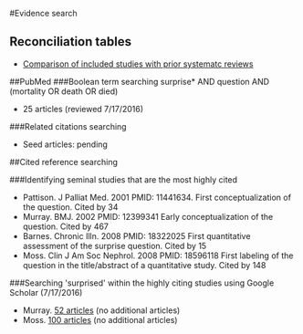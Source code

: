 #Evidence search
## Reconciliation tables
* [Comparison of included studies with prior systematc reviews](../../tree/master/reconciliation-tables/)

##PubMed
###Boolean term searching
surprise\* AND question AND (mortality OR death OR died)
* 25 articles (reviewed 7/17/2016)

###Related citations searching
* Seed articles: pending

##Cited reference searching

###Identifying seminal studies that are the most highly cited
- Pattison. J Palliat Med. 2001 PMID: 11441634. First conceptualization of the question. Cited by 34
- Murray. BMJ. 2002 PMID: 12399341  Early conceptualization of the question. Cited by 467
- Barnes. Chronic Illn. 2008 PMID: 18322025 First quantitative assessment of the surprise question.  Cited by 15
- Moss. Clin J Am Soc Nephrol. 2008 PMID: 18596118 First labeling of the question in the title/abstract of a quantitative study. Cited by 148

###Searching 'surprised' within the highly citing studies using Google Scholar (7/17/2016)
- Murray. [52 articles](https://scholar.google.com/scholar?q=surprised&btnG=&hl=en&as_sdt=2005&sciodt=0%2C5&cites=13471818729840465845&scipsc=1) (no additional articles)
- Moss.  [100 articles](https://scholar.google.com/scholar?q=surprised&btnG=&hl=en&as_sdt=2005&sciodt=0%2C5&cites=14324371999406552138&scipsc=1) (no additional articles)
